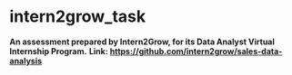 # intern2grow_task
**An assessment prepared by Intern2Grow, for its Data Analyst Virtual Internship Program.**
**Link: https://github.com/intern2grow/sales-data-analysis**
